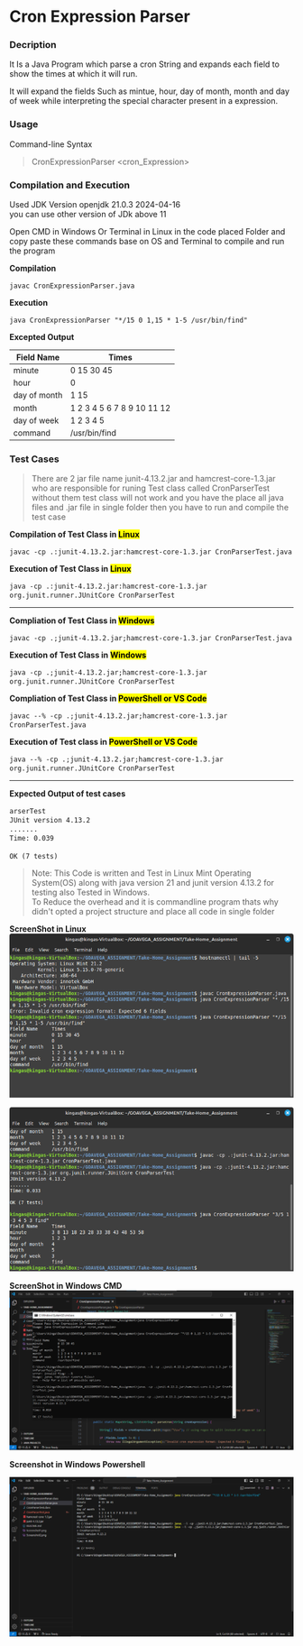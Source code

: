 # Cron Expression Parser

### Decription

It Is a Java Program which parse a cron String and expands each field to show the times at which it will run.  

It will expand the fields Such as mintue, hour, day of month, month and day of week while interpreting the special character present in a expression.

### Usage

Command-line Syntax

> CronExpressionParser <cron_Expression>

### Compilation and Execution

Used JDK Version openjdk 21.0.3 2024-04-16  
you can use other version of JDk above 11

Open CMD in Windows Or Terminal in Linux in the code placed Folder and copy paste these commands base on OS and Terminal to compile and run the program

**Compilation**
```
javac CronExpressionParser.java
```

**Execution**
```
java CronExpressionParser "*/15 0 1,15 * 1-5 /usr/bin/find"
```

**Excepted Output**

| Field Name   |   Times                    |
| -----------  | ----------                 |
| minute       |  0 15 30 45                |       
| hour         |  0                         |
| day of month |  1 15                      |
| month        |  1 2 3 4 5 6 7 8 9 10 11 12|        
| day of week  |  1 2 3 4 5                 |
| command      |  /usr/bin/find             |


### Test Cases

> There are 2 jar file name junit-4.13.2.jar and hamcrest-core-1.3.jar who are responsible for runing Test class called CronParserTest without them test class will not work and you have the place all java files and .jar file in single folder then you have to run and compile the test case

**Compilation of Test Class in <mark> Linux </mark>**
```
javac -cp .:junit-4.13.2.jar:hamcrest-core-1.3.jar CronParserTest.java 
```
**Execution of Test Class in <mark> Linux </mark>**
```
java -cp .:junit-4.13.2.jar:hamcrest-core-1.3.jar org.junit.runner.JUnitCore CronParserTest
```
<hr>

**Compliation of Test Class in <mark>Windows</mark>**
```
javac -cp .;junit-4.13.2.jar;hamcrest-core-1.3.jar CronParserTest.java
```

**Execution of Test Class in <mark>Windows</mark>**
```
java -cp .;junit-4.13.2.jar;hamcrest-core-1.3.jar org.junit.runner.JUnitCore CronParserTest
```

**Compliation of Test Class in <mark>PowerShell or VS Code</mark>**
```
javac --% -cp .;junit-4.13.2.jar;hamcrest-core-1.3.jar CronParserTest.java
```

**Execution of Test class in <mark>PowerShell or VS Code</mark>**
```
java --% -cp .;junit-4.13.2.jar;hamcrest-core-1.3.jar org.junit.runner.JUnitCore CronParserTest
```

<hr>

**Expected Output of test cases**

```
arserTest
JUnit version 4.13.2
.......
Time: 0.039

OK (7 tests)
```

> Note: This Code is written and Test in Linux Mint Operating System(OS) along with java version 21 and junit version 4.13.2 for testing also Tested in Windows.   
To Reduce the overhead and it is commandline program thats why didn't opted a project structure and place all code in single folder

**ScreenShot in Linux**
![Output Screenshot 1](./Screenshot1.png)

![Output Screenshot 2](./Screenshot2.png)

**ScreenShot in Windows CMD**
![Output Screenshot](./WindowScreenShotCMD.png)

**Screenshot in Windows Powershell**

![Output Screenshot](./WindowScreenShotPowerShell.png)
